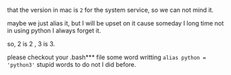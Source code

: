 that the version in mac is `2` for the system service, so we can not mind it.

maybe we just alias it, but I will be upset on it cause someday I long time not in using python I always forget it.

so, 2 is 2 , 3 is 3.

please checkout your .bash*** file some word writting `alias python = 'python3'` stupid words to do not I did before.

